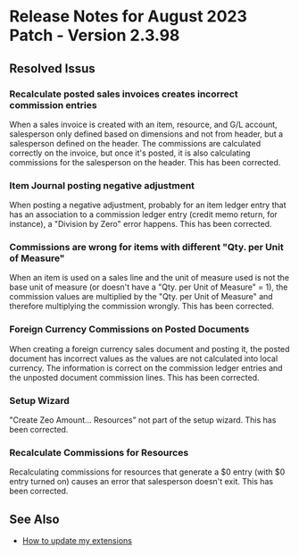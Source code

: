# Release Notes for August 2023 Patch - Version 2.3.98

## Resolved Issus

### Recalculate posted sales invoices creates incorrect commission entries

When a sales invoice is created with an item, resource, and G/L account, salesperson only defined based on dimensions and not from header, but a salesperson defined on the header. The commissions are calculated correctly on the invoice, but once it's posted, it is also calculating commissions for the salesperson on the header. This has been corrected.

### Item Journal posting negative adjustment

When posting a negative adjustment, probably for an item ledger entry that has an association to a commission ledger entry (credit memo return, for instance), a "Division by Zero" error happens. This has been corrected.

### Commissions are wrong for items with different "Qty. per Unit of Measure"

When an item is used on a sales line and the unit of measure used is not the base unit of measure (or doesn't have a "Qty. per Unit of Measure" = 1), the commission values are multiplied by the "Qty. per Unit of Measure" and therefore multiplying the commission wrongly. This has been corrected.

### Foreign Currency Commissions on Posted Documents

When creating a foreign currency sales document and posting it, the posted document has incorrect values as the values are not calculated into local currency. The information is correct on the commission ledger entries and the unposted document commission lines. This has been corrected.

### Setup Wizard

"Create Zeo Amount... Resources" not part of the setup wizard. This has been corrected.

### Recalculate Commissions for Resources

Recalculating commissions for resources that generate a $0 entry (with $0 entry turned on) causes an error that salesperson doesn't exit. This has been corrected.

## See Also

- [How to update my extensions](../faq-index.md#i-want-to-update-my-version-of-nav-x-commission-management)
